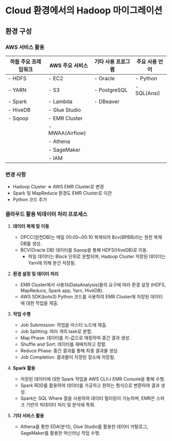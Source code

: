 # Cloud 환경에서의 Hadoop 마이그레이션

## 환경 구성

### AWS 서비스 활용

| 하둡 주요 프레임워크 | AWS 주요 서비스   | 기타 사용 프로그램 | 주요 사용 언어 |
|----------------------|-------------------|---------------------|----------------|
| - HDFS               | - EC2              | - Oracle            | - Python       |
| - YARN               | - S3               | - PostgreSQL        | - SQL(Ansi)    |
| - Spark              | - Lambda           | - DBeaver           |                |
| - HiveDB             | - Glue Studio      |                     |                |
| - Sqoop              | - EMR Cluster      |                     |                |
|                      | - MWAA(Airflow)    |                     |                |
|                      | - Athena           |                     |                |
|                      | - SageMaker        |                     |                |
|                      | - IAM              |                     |                |

### 변경 사항

- Hadoop Cluster => AWS EMR Cluster로 변경
- Spark 및 MapReduce 환경도 EMR Cluster로 이관
- Python 코드 추가

### 클라우드 활용 빅데이터 처리 프로세스

1. **데이터 복제 및 이동**
   - DPCC(원천DB)는 매일 00:00~00:10 복제되어 Bcv(BPBB)라는 원천 복제 DB를 생성.
   - BCV(Oracle DB) 데이터를 Sqoop을 통해 HDFS(HiveDB)로 이동.
     - 파일 데이터는 Block 단위로 분할되며, Hadoop Cluster 저장된 데이터는 Yarn에 의해 분산 저장됨.

2. **환경 설정 및 데이터 처리**
   - EMR Cluster에서 사용자(DataAnalysis)들의 요구에 따라 환경 설정 (HDFS, MapReduce, Spark app, Yarn, HiveDB).
   - AWS SDK(boto3) Python 코드를 사용하여 EMR Cluster에 저장된 데이터에 대한 작업을 제출.

3. **작업 수행**
   - Job Submission: 작업을 마스터 노드에 제출.
   - Job Splitting: 여러 개의 task로 분할.
   - Map Phase: 데이터를 키-값으로 매핑하여 중간 결과 생성.
   - Shuffle and Sort: 데이터를 재배치하고 정렬.
   - Reduce Phase: 중간 결과를 통해 최종 결과물 생성.
   - Job Completion: 결과물이 지정된 장소에 저장됨.

4. **Spark 활용**
   - 저장된 데이터에 대한 Spark 작업을 AWS CLI나 EMR Console을 통해 수행.
   - Spark RDD를 활용하여 데이터를 가공하고 원하는 형식으로 변환하여 결과 생성.
   - Spark는 SQL Where 절을 사용하여 데이터 필터링이 가능하며, EMR은 스파크 기반의 빅데이터 처리 및 분석에 특화.

5. **기타 서비스 활용**
   - Athena를 통한 EDA(분석), Glue Studio를 활용한 데이터 카탈로그, SageMaker를 활용한 머신러닝 작업 수행.
